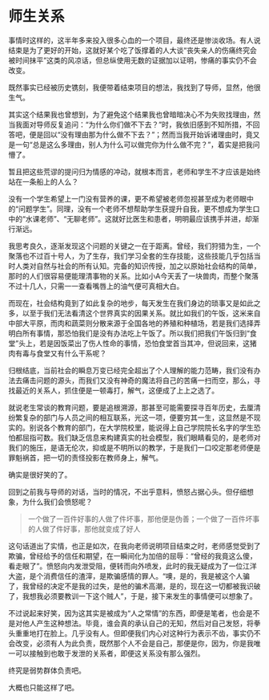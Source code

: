 # 师生关系

事情时这样的，这半年多来投入很多心血的一个项目，最终还是惨淡收场。有人说结束是为了更好的开始，这就好某个吃了饭撑着的人大谈“丧失亲人的伤痛终究会被时间抹平”这类的风凉话，但总纵使用无数的证据加以证明，惨痛的事实仍不会改变。

既然事实已经被历史镌刻，我便带着结束项目的想法，我找到了导师，显然，他很生气。

其实这个结果我也曾想到，为了避免这个结果我也曾暗暗决心不为失败找理由，然当我面对导师反复追问：“为什么你们做不下去？”时，我依旧感到不知所措，不回答吧，便是回以“没有理由那为什么做不下去？”；然而当我开始诉诸理由时，竟又是一句“总是这么多理由，别人为什么可以做完你为什么做不完？”，着实是把我问懵了。

暂且把这些荒谬的提问归为情感的冲动，就根本而言，老师和学生不才应该是始终站在一条船上的人么？

没有一个学生希望上一门没有营养的课，更不希望被老师忽视甚至成为老师眼中的“问题学生”。同理，没有一个老师不想帮助学生获提升自我，更不想成为学生口中的“水课老师”、“无聊老师”。这就好比医生和患者，明明最应该携手并进，却渐行渐远。

我思考良久，逐渐发现这个问题的关键之一在于距离。曾经，我们狩猎为生，一个聚落也不过百十号人，为了生存，我们学习全套的生存技能，这些技能几乎包括当时人类对自然与社会的所有认知。完备的知识传授，加之以原始社会结构的简单，那时的人们很容易便能理清事物的关系。比如小A今天丢了一块兽肉，而整个聚落不过十几人，只需一一查看嘴唇上的油气便可真相大白。

而现在，社会结构竟到了如此复杂的地步，每天发生在我们身边的琐事又是如此之多，以至于我们无法看清这个世界真实的因果关系。就比如我们的午饭，这米来自中部大平原，而肉和蔬菜则分散来源于全国各地的养殖和种植场，若是我们选择弄明白所有事情，那恐怕我们是没有办法吃上午饭了。所以我们把我们午饭归到“食堂”头上，若是因饭菜出了伤人性命的事情，恐怕食堂首当其冲，但说回来，这猪肉有毒与食堂又有什么干系呢？

归根结底，当前社会的瞬息万变已经完全超出了个人理解的能力范畴，我们没有办法去痛击问题的源头，而我们又没有神奇的魔法将自己的苦痛一扫而空，那么，寻找最近的关系人，抓住便是一顿毒打，解气，这便成了上上之选了。

就说老生常谈的教育问题，要是追根溯源，那甚至可能需要探寻百年历史，去厘清纷繁复杂的部门与人员之间的相互联系，光这一项，便要穷其一生，这显然是不现实的。别说各个教育的部门，在大学院校里，能说得上自己学院院长名字的学生恐怕都屈指可数。我们缺乏信息来构建真实的社会模型，我们眼睛看见的，是老师对我们的施压，是语无伦次，抑或是不明所以的教学，于是我们一口咬定那老师便是罪魁祸首，把一切的责怪投影在教师身上，解气。

确实是很好笑的了。

回到之前我与导师的对话，当时的情况，不出乎意料，愤怒占据心头。但仔细想象，为什么我们会愤怒呢？

> 一个做了一百件好事的人做了件坏事，那他便是伪善；一个做了一百件坏事的人做了件好事，那他就变成了好人

这句话道出了实情，也正是如次，在我向老师说明项目结束之时，老师感觉受到了欺骗，曾经给予的信任和期望，在一瞬间化为加倍的屈辱：“曾经的我竟这么傻，看走眼了”。愤怒向内发泄受阻，便转而向外喷发，此时的我无疑成为了一位江洋大盗，是个消费信任的渣滓，是欺骗感情的罪人。“噢，是的，我是被这个人骗了，我曾经的决定不是我的过失，是他的骗术高潮，是的，现在这一切都被我识破了，我想我必须要教训一下这个贼人”，于是，接下来发生的事情便可以想象了。

不过说起来好笑，因为这其实是被成为“人之常情”的东西，即便是笔者，也会是不是对他人产生这种想法。毕竟，谁会真的承认自己的无知，然后对自己发怒，将拳头重重地打在脸上。几乎没有人。但即便我们内心对这种行为表示不齿，事实仍不会改变，必须有人为此负责，既然那个人不会是自己，那便是你，因为，你是我唯一可以接触到也敢于发泄的关系者，即便这关系没有那么强烈。

终究是弱势群体负责吧。

大概也只能这样了吧。